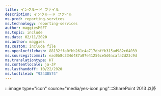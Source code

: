 ```yaml
---
title: インクルード ファイル
description: インクルード ファイル
ms.prod: reporting-services
ms.technology: reporting-services
author: maggiesMSFT
ms.topic: include
ms.date: 02/11/2020
ms.author: maggies
ms.custom: include file
ms.openlocfilehash: 88132ffa0fbb261c4a717dbffb315ad982c64039
ms.sourcegitcommit: ead0b8c334d487a07e41256ce5d6acafa2d23c9d
ms.translationtype: HT
ms.contentlocale: ja-JP
ms.lasthandoff: 10/22/2020
ms.locfileid: "92438574"
---
```

 :::image type="icon" source="media/yes-icon.png":::SharePoint 2013 以降